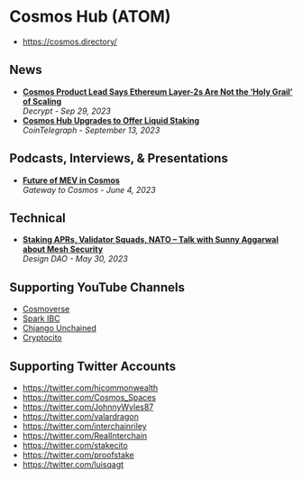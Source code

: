 # Cosmos Hub (ATOM)

- https://cosmos.directory/

## News

- [**Cosmos Product Lead Says Ethereum Layer-2s Are Not the ‘Holy Grail’ of Scaling**](https://decrypt.co/199312/cosmos-product-lead-says-ethereum-layer-2s-holy-grail-scaling)
  <br/>_Decrypt - Sep 29, 2023_
- [**Cosmos Hub Upgrades to Offer Liquid Staking**](https://cointelegraph.com/news/cosmos-hub-upgrades-offer-liquid-staking)
  <br/>_CoinTelegraph - September 13, 2023_

## Podcasts, Interviews, & Presentations
- [**Future of MEV in Cosmos**](https://www.youtube.com/watch?v=rQuDbh0JQj8)
  <br/>_Gateway to Cosmos - June 4, 2023_

## Technical
- [**Staking APRs, Validator Squads, NATO – Talk with Sunny Aggarwal about Mesh Security**](https://www.youtube.com/watch?v=WD_ZYaNSfEU)
  <br/>_Design DAO - May 30, 2023_

## Supporting YouTube Channels
- [Cosmoverse](https://www.youtube.com/@cosmoverseHQ)
- [Spark IBC](https://www.youtube.com/@sparkibc8129)
- [Chjango Unchained](https://www.youtube.com/@chjango)
- [Cryptocito](https://www.youtube.com/@cryptocito)

## Supporting Twitter Accounts
- https://twitter.com/hicommonwealth
- https://twitter.com/Cosmos_Spaces
- https://twitter.com/JohnnyWyles87
- https://twitter.com/valardragon
- https://twitter.com/interchainriley
- https://twitter.com/RealInterchain
- https://twitter.com/stakecito
- https://twitter.com/proofstake
- https://twitter.com/luisqagt
